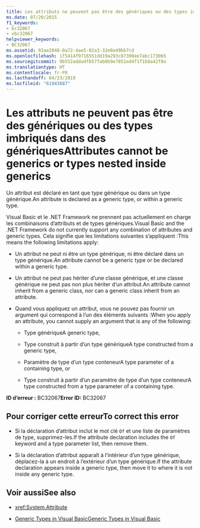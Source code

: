 ```yaml
---
title: Les attributs ne peuvent pas être des génériques ou des types imbriqués dans des génériques
ms.date: 07/20/2015
f1_keywords:
- bc32067
- vbc32067
helpviewer_keywords:
- BC32067
ms.assetid: 93ae2848-0a72-4ae5-82a3-32e0a49bb7cd
ms.openlocfilehash: 1f5414f9716551dd19a293c87390ee7abc173065
ms.sourcegitcommit: 9b552addadfb57fab0b9e7852ed4f1f1b8a42f8e
ms.translationtype: HT
ms.contentlocale: fr-FR
ms.lasthandoff: 04/23/2019
ms.locfileid: "61943687"
---
```

# <a name="attributes-cannot-be-generics-or-types-nested-inside-generics"></a><span data-ttu-id="098b2-102">Les attributs ne peuvent pas être des génériques ou des types imbriqués dans des génériques</span><span class="sxs-lookup"><span data-stu-id="098b2-102">Attributes cannot be generics or types nested inside generics</span></span>
<span data-ttu-id="098b2-103">Un attribut est déclaré en tant que type générique ou dans un type générique.</span><span class="sxs-lookup"><span data-stu-id="098b2-103">An attribute is declared as a generic type, or within a generic type.</span></span>  
  
 <span data-ttu-id="098b2-104">Visual Basic et le .NET Framework ne prennent pas actuellement en charge les combinaisons d’attributs et de types génériques.</span><span class="sxs-lookup"><span data-stu-id="098b2-104">Visual Basic and the .NET Framework do not currently support any combination of attributes and generic types.</span></span> <span data-ttu-id="098b2-105">Cela signifie que les limitations suivantes s’appliquent :</span><span class="sxs-lookup"><span data-stu-id="098b2-105">This means the following limitations apply:</span></span>  
  
-   <span data-ttu-id="098b2-106">Un attribut ne peut ni être un type générique, ni être déclaré dans un type générique.</span><span class="sxs-lookup"><span data-stu-id="098b2-106">An attribute cannot be a generic type or be declared within a generic type.</span></span>  
  
-   <span data-ttu-id="098b2-107">Un attribut ne peut pas hériter d’une classe générique, et une classe générique ne peut pas non plus hériter d’un attribut.</span><span class="sxs-lookup"><span data-stu-id="098b2-107">An attribute cannot inherit from a generic class, nor can a generic class inherit from an attribute.</span></span>  
  
-   <span data-ttu-id="098b2-108">Quand vous appliquez un attribut, vous ne pouvez pas fournir un argument qui correspond à l’un des éléments suivants :</span><span class="sxs-lookup"><span data-stu-id="098b2-108">When you apply an attribute, you cannot supply an argument that is any of the following:</span></span>  
  
    -   <span data-ttu-id="098b2-109">Type générique</span><span class="sxs-lookup"><span data-stu-id="098b2-109">A generic type,</span></span>  
  
    -   <span data-ttu-id="098b2-110">Type construit à partir d’un type générique</span><span class="sxs-lookup"><span data-stu-id="098b2-110">A type constructed from a generic type,</span></span>  
  
    -   <span data-ttu-id="098b2-111">Paramètre de type d’un type conteneur</span><span class="sxs-lookup"><span data-stu-id="098b2-111">A type parameter of a containing type, or</span></span>  
  
    -   <span data-ttu-id="098b2-112">Type construit à partir d’un paramètre de type d’un type conteneur</span><span class="sxs-lookup"><span data-stu-id="098b2-112">A type constructed from a type parameter of a containing type.</span></span>  
  
 <span data-ttu-id="098b2-113">**ID d’erreur :** BC32067</span><span class="sxs-lookup"><span data-stu-id="098b2-113">**Error ID:** BC32067</span></span>  
  
## <a name="to-correct-this-error"></a><span data-ttu-id="098b2-114">Pour corriger cette erreur</span><span class="sxs-lookup"><span data-stu-id="098b2-114">To correct this error</span></span>  
  
-   <span data-ttu-id="098b2-115">Si la déclaration d’attribut inclut le mot clé `Of` et une liste de paramètres de type, supprimez-les.</span><span class="sxs-lookup"><span data-stu-id="098b2-115">If the attribute declaration includes the `Of` keyword and a type parameter list, then remove them.</span></span>  
  
-   <span data-ttu-id="098b2-116">Si la déclaration d’attribut apparaît à l’intérieur d’un type générique, déplacez-la à un endroit à l’extérieur d’un type générique.</span><span class="sxs-lookup"><span data-stu-id="098b2-116">If the attribute declaration appears inside a generic type, then move it to where it is not inside any generic type.</span></span>  
  
## <a name="see-also"></a><span data-ttu-id="098b2-117">Voir aussi</span><span class="sxs-lookup"><span data-stu-id="098b2-117">See also</span></span>

- <xref:System.Attribute>

- [<span data-ttu-id="098b2-118">Generic Types in Visual Basic</span><span class="sxs-lookup"><span data-stu-id="098b2-118">Generic Types in Visual Basic</span></span>](../../visual-basic/programming-guide/language-features/data-types/generic-types.md)
